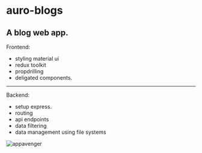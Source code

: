 # auro-blogs
A blog web app.
-----------------------------------------------
Frontend:
 - styling material ui
 - redux toolkit
 - propdrilling
 - deligated components.
-----------------------------------------------
Backend:
 - setup express.
 - routing
 - api endpoints
 - data filtering
 - data management using file systems
 
![appavenger](https://github.com/aurobindoGupta/auro-blogs/assets/78882138/16dd06b1-885f-40da-a067-57b4706a33dc)
